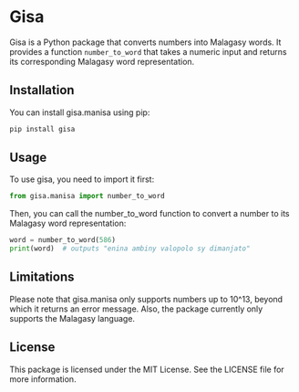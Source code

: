 # Gisa

Gisa is a Python package that converts numbers into Malagasy words. It provides a function `number_to_word` that takes a numeric input and returns its corresponding Malagasy word representation.

## Installation

You can install gisa.manisa using pip:

```bash
pip install gisa
```


## Usage

To use gisa, you need to import it first:

```python
from gisa.manisa import number_to_word
```

Then, you can call the number_to_word function to convert a number to its Malagasy word representation:

```python
word = number_to_word(586)
print(word)  # outputs "enina ambiny valopolo sy dimanjato"

```

## Limitations

Please note that gisa.manisa only supports numbers up to 10^13, beyond which it returns an error message. Also, the package currently only supports the Malagasy language.

## License

This package is licensed under the MIT License. See the LICENSE file for more information.

